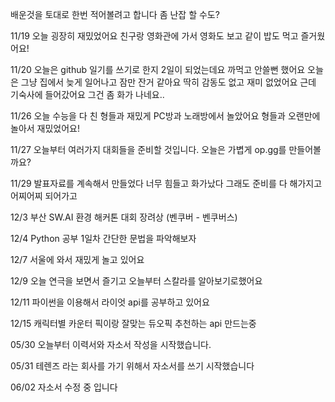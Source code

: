 배운것을 토대로 한번 적어볼려고 합니다
좀 난잡 할 수도?

11/19
오늘 굉장히 재밌었어요
친구랑 영화관에 가서 영화도 보고 같이 밥도 먹고 즐거웠어요!

11/20
오늘은 github 일기를 쓰기로 한지 2일이 되었는데요 까먹고 안쓸뻔 했어요
오늘은 그냥 집에서 늦게 일어나고 잠만 잔거 같아요 딱히 감동도 없고 재미 없었어요
근데 기숙사에 들어갔어요 그건 좀 화가 나네요..

11/26
오늘 수능을 다 친 형들과 재밌게 PC방과 노래방에서 놀았어요
형들과 오랜만에 놀아서 재밌었어요!

11/27
오늘부터 여러가지 대회들을 준비할 것입니다.
오늘은 가볍게 op.gg를 만들어볼까요?

11/29
발표자료를 계속해서 만들었다 너무 힘들고 화가났다
그래도 준비를 다 해가지고 어찌어찌 되어가고 

12/3
부산 SW.AI 환경 해커톤 대회 장려상 (벤쿠버 - 벤쿠버스)

12/4
Python 공부 1일차 간단한 문법을 파악해보자

12/7
서울에 와서 재밌게 놀고 있어요

12/9
오늘 연극을 보면서 즐기고 오늘부터 스칼라를 알아보기로했어요

12/11
파이썬을 이용해서 라이엇 api를 공부하고 있어요

12/15
캐릭터별 카운터 픽이랑 잘맞는 듀오픽 추천하는 api 만드는중

05/30
오늘부터 이력서와 자소서 작성을 시작했습니다.

05/31
테렌즈 라는 회사를 가기 위해서 자소서를 쓰기 시작했습니다

06/02
자소서 수정 중 입니다
